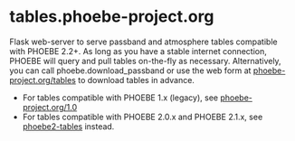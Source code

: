 # tables.phoebe-project.org

Flask web-server to serve passband and atmosphere tables compatible with PHOEBE 2.2+.  As long as you have a stable internet connection, PHOEBE will query and pull tables on-the-fly as necessary.  Alternatively, you can call phoebe.download_passband or use the web form at [phoebe-project.org/tables](http://phoebe-project.org/tables) to download tables in advance.
* For tables compatible with PHOEBE 1.x (legacy), see [phoebe-project.org/1.0](http://phoebe-project.org/1.0/download)
* For tables compatible with PHOEBE 2.0.x and PHOEBE 2.1.x, see [phoebe2-tables](https://github.com/phoebe-project/phoebe2-tables) instead.

